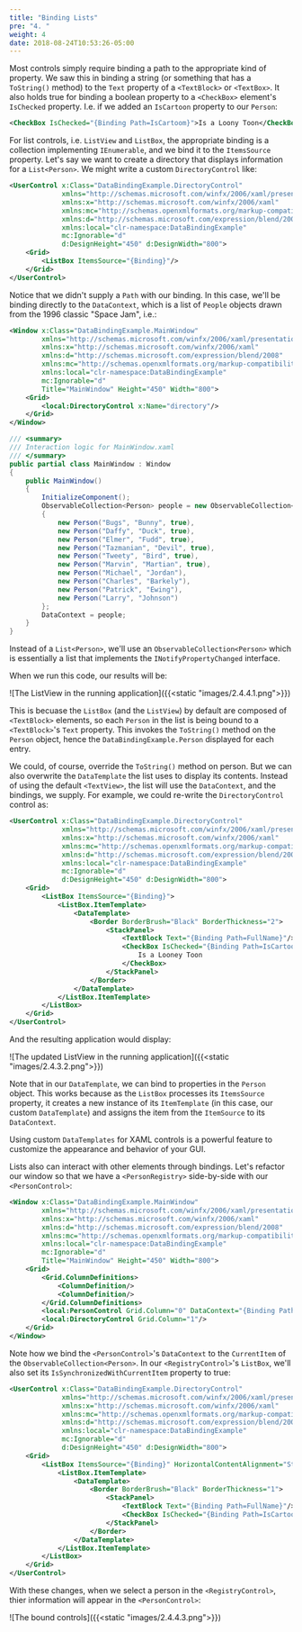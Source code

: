```yaml
---
title: "Binding Lists"
pre: "4. "
weight: 4
date: 2018-08-24T10:53:26-05:00
---
```


Most controls simply require binding a path to the appropriate kind of property.  We saw this in binding a string (or something that has a `ToString()` method) to the `Text` property of a `<TextBlock>` or `<TextBox>`.  It also holds true for binding a boolean property to a `<CheckBox>` element's `IsChecked` property.  I.e. if we added an `IsCartoon` property to our `Person`:

```xml
<CheckBox IsChecked="{Binding Path=IsCartoom}">Is a Loony Toon</CheckBox>
```
For list controls, i.e. `ListView` and `ListBox`, the appropriate binding is a collection implementing `IEnumerable`, and we bind it to the `ItemsSource` property.  Let's say we want to create a directory that displays information for a `List<Person>`.  We might write a custom `DirectoryControl` like:

```xml
<UserControl x:Class="DataBindingExample.DirectoryControl"
             xmlns="http://schemas.microsoft.com/winfx/2006/xaml/presentation"
             xmlns:x="http://schemas.microsoft.com/winfx/2006/xaml"
             xmlns:mc="http://schemas.openxmlformats.org/markup-compatibility/2006" 
             xmlns:d="http://schemas.microsoft.com/expression/blend/2008" 
             xmlns:local="clr-namespace:DataBindingExample"
             mc:Ignorable="d" 
             d:DesignHeight="450" d:DesignWidth="800">
    <Grid>
        <ListBox ItemsSource="{Binding}"/>
    </Grid>
</UserControl>
```

Notice that we didn't supply a `Path` with our binding.  In this case, we'll be binding directly to the `DataContext`, which is a list of `People` objects drawn from the 1996 classic "Space Jam", i.e.:

```xml
<Window x:Class="DataBindingExample.MainWindow"
        xmlns="http://schemas.microsoft.com/winfx/2006/xaml/presentation"
        xmlns:x="http://schemas.microsoft.com/winfx/2006/xaml"
        xmlns:d="http://schemas.microsoft.com/expression/blend/2008"
        xmlns:mc="http://schemas.openxmlformats.org/markup-compatibility/2006"
        xmlns:local="clr-namespace:DataBindingExample"
        mc:Ignorable="d"
        Title="MainWindow" Height="450" Width="800">
    <Grid>
        <local:DirectoryControl x:Name="directory"/>
    </Grid>
</Window>
```
```csharp
/// <summary>
/// Interaction logic for MainWindow.xaml
/// </summary>
public partial class MainWindow : Window
{
    public MainWindow()
    {
        InitializeComponent();
        ObservableCollection<Person> people = new ObservableCollection<Person>()
        {
            new Person("Bugs", "Bunny", true),
            new Person("Daffy", "Duck", true),
            new Person("Elmer", "Fudd", true),
            new Person("Tazmanian", "Devil", true),
            new Person("Tweety", "Bird", true),
            new Person("Marvin", "Martian", true),
            new Person("Michael", "Jordan"),
            new Person("Charles", "Barkely"),
            new Person("Patrick", "Ewing"),
            new Person("Larry", "Johnson")
        };
        DataContext = people;
    }
}
```

Instead of a `List<Person>`, we'll use an `ObservableCollection<Person>` which is essentially a list that implements the `INotifyPropertyChanged` interface.

When we run this code, our results will be:

![The ListView in the running application]({{<static "images/2.4.4.1.png">}})

This is becuase the `ListBox` (and the `ListView`) by default are composed of `<TextBlock>` elements, so each `Person` in the list is being bound to a `<TextBlock>`'s `Text` property.  This invokes the `ToString()` method on the `Person` object, hence the `DataBindingExample.Person` displayed for each entry.

We could, of course, override the `ToString()` method on person.  But we can also overwrite the `DataTemplate` the list uses to display its contents.  Instead of using the default `<TextView>`, the list will use the `DataContext`, and the bindings, we supply.  For example, we could re-write the `DirectoryControl` control as:

```xml
<UserControl x:Class="DataBindingExample.DirectoryControl"
             xmlns="http://schemas.microsoft.com/winfx/2006/xaml/presentation"
             xmlns:x="http://schemas.microsoft.com/winfx/2006/xaml"
             xmlns:mc="http://schemas.openxmlformats.org/markup-compatibility/2006" 
             xmlns:d="http://schemas.microsoft.com/expression/blend/2008" 
             xmlns:local="clr-namespace:DataBindingExample"
             mc:Ignorable="d" 
             d:DesignHeight="450" d:DesignWidth="800">
    <Grid>
        <ListBox ItemsSource="{Binding}">
            <ListBox.ItemTemplate>
                <DataTemplate>
                    <Border BorderBrush="Black" BorderThickness="2">
                        <StackPanel>
                            <TextBlock Text="{Binding Path=FullName}"/>
                            <CheckBox IsChecked="{Binding Path=IsCartoon}" IsEnabled="False">
                                Is a Looney Toon
                            </CheckBox>
                        </StackPanel>
                    </Border>
                </DataTemplate>
            </ListBox.ItemTemplate>
        </ListBox>
    </Grid>
</UserControl>
```

And the resulting application would display:

![The updated ListView in the running application]({{<static "images/2.4.3.2.png">}})

Note that in our `DataTemplate`, we can bind to properties in the `Person` object.  This works because as the `ListBox` processes its `ItemsSource` property, it creates a new instance of its `ItemTemplate` (in this case, our custom `DataTemplate`) and assigns the item from the `ItemSource` to its `DataContext`.

Using custom `DataTemplates` for XAML controls is a powerful feature to customize the appearance and behavior of your GUI.

Lists also can interact with other elements through bindings.  Let's refactor our window so that we have a `<PersonRegistry>` side-by-side with our `<PersonControl>`:

```xml
<Window x:Class="DataBindingExample.MainWindow"
        xmlns="http://schemas.microsoft.com/winfx/2006/xaml/presentation"
        xmlns:x="http://schemas.microsoft.com/winfx/2006/xaml"
        xmlns:d="http://schemas.microsoft.com/expression/blend/2008"
        xmlns:mc="http://schemas.openxmlformats.org/markup-compatibility/2006"
        xmlns:local="clr-namespace:DataBindingExample"
        mc:Ignorable="d"
        Title="MainWindow" Height="450" Width="800">
    <Grid>
        <Grid.ColumnDefinitions>
            <ColumnDefinition/>
            <ColumnDefinition/>
        </Grid.ColumnDefinitions>
        <local:PersonControl Grid.Column="0" DataContext="{Binding Path=CurrentItem}"/>
        <local:DirectoryControl Grid.Column="1"/>
    </Grid>
</Window>
```

Note how we bind the `<PersonControl>`'s `DataContext` to the `CurrentItem` of the `ObservableCollection<Person>`.  In our `<RegistryControl>`'s `ListBox`, we'll also set its `IsSynchronizedWithCurrentItem` property to true:

```xml
<UserControl x:Class="DataBindingExample.DirectoryControl"
             xmlns="http://schemas.microsoft.com/winfx/2006/xaml/presentation"
             xmlns:x="http://schemas.microsoft.com/winfx/2006/xaml"
             xmlns:mc="http://schemas.openxmlformats.org/markup-compatibility/2006" 
             xmlns:d="http://schemas.microsoft.com/expression/blend/2008" 
             xmlns:local="clr-namespace:DataBindingExample"
             mc:Ignorable="d" 
             d:DesignHeight="450" d:DesignWidth="800">
    <Grid>
        <ListBox ItemsSource="{Binding}" HorizontalContentAlignment="Stretch" IsSynchronizedWithCurrentItem="True">
            <ListBox.ItemTemplate>
                <DataTemplate>
                    <Border BorderBrush="Black" BorderThickness="1">
                        <StackPanel>
                            <TextBlock Text="{Binding Path=FullName}"/>
                            <CheckBox IsChecked="{Binding Path=IsCartoon, Mode=OneWay}" IsEnabled="False">Cartoon</CheckBox>
                        </StackPanel>
                    </Border>
                </DataTemplate>
            </ListBox.ItemTemplate>
        </ListBox>
    </Grid>
</UserControl>
```

With these changes, when we select a person in the `<RegistryControl>`, thier information will appear in the `<PersonControl>`:

![The bound controls]({{<static "images/2.4.4.3.png">}})

